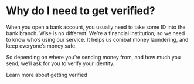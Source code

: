 # Why do I need to get verified?

When you open a bank account, you usually need to take some ID into the bank branch. Wise is no different. We’re a financial institution, so we need to know who’s using our service. It helps us combat money laundering, and keep everyone’s money safe.

So depending on where you’re sending money from, and how much you send, we’ll ask for you to verify your identity. 

Learn more about getting verified